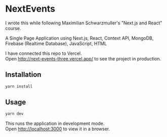 # NextEvents

I wrote this while following Maximilian Schwarzmuller's "Next.js and React" course.

A Single Page Application using Next.js, React, Context API, MongoDB, Firebase (Realtime Database), JavaScript, HTML

I have connected this repo to Vercel.  
Open <http://next-events-three.vercel.app/> to see the project in production.

## Installation

```sh
yarn install
```

## Usage

```sh
yarn dev
```

This runs the application in development mode.  
Open [http://localhost:3000](http://localhost:3000) to view it in a browser.
